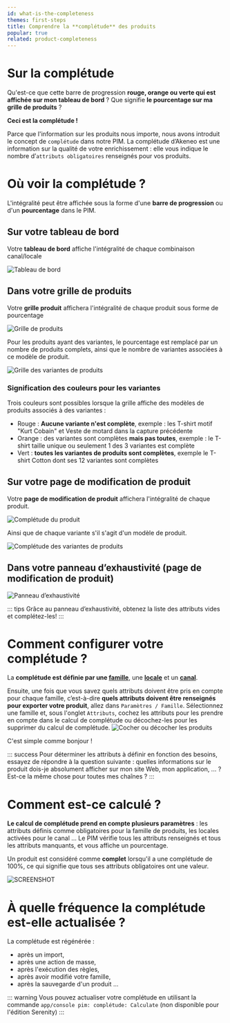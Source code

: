 ```yaml
---
id: what-is-the-completeness
themes: first-steps
title: Comprendre la **complétude** des produits
popular: true
related: product-completeness
---
```


# Sur la complétude
Qu'est-ce que cette barre de progression **rouge, orange ou verte qui est affichée sur mon tableau de bord** ? Que signifie **le pourcentage sur ma grille de produits** ?

**Ceci est la complétude !**

Parce que l'information sur les produits nous importe, nous avons introduit le concept de `complétude` dans notre PIM.
La complétude d’Akeneo est une information sur la qualité de votre enrichissement : elle vous indique le nombre d’`attributs obligatoires` renseignés pour vos produits.

# Où voir la complétude ?
L'intégralité peut être affichée sous la forme d'une **barre de progression** ou d'un **pourcentage** dans le PIM.

## Sur votre tableau de bord
Votre **tableau de bord** affiche l'intégralité de chaque combinaison canal/locale

![Tableau de bord](Dashboard_fr.png)

## Dans votre grille de produits
Votre **grille produit** affichera l'intégralité de chaque produit sous forme de pourcentage

![Grille de produits](Products_Project_fr.png)

Pour les produits ayant des variantes, le pourcentage est remplacé par un nombre de produits complets, ainsi que le nombre de variantes associées à ce modèle de produit.

![Grille des variantes de produits](Products_Project2_fr.png)

### Signification des couleurs pour les variantes

Trois couleurs sont possibles lorsque la grille affiche des modèles de produits associés à des variantes :
- Rouge : **Aucune variante n'est complète**, exemple : les T-shirt motif "Kurt Cobain" et Veste de motard dans la capture précédente
- Orange : des variantes sont complètes **mais pas toutes**, exemple : le T-shirt taille unique ou seulement 1 des 3 variantes est complète
- Vert : **toutes les variantes de produits sont complètes**, exemple le T-shirt Cotton dont ses 12 variantes sont complètes


## Sur votre page de modification de produit
Votre **page de modification de produit** affichera l'intégralité de chaque produit.

![Complétude du produit](Products_PEF1_fr.png)

Ainsi que de chaque variante s'il s'agit d'un modèle de produit.

![Complétude des variantes de produits](Products_VariantProdcut2_fr.png)

## Dans votre panneau d’exhaustivité (page de modification de produit)
![Panneau d’exhaustivité](Products_PEF2_fr.png)

::: tips
Grâce au panneau d’exhaustivité, obtenez la liste des attributs vides et complétez-les!
:::

# Comment configurer votre complétude ?
La **complétude est définie par une [famille](what-is-a-family.html)**, une **[locale](what-is-a-locale.html)** et un **[canal](what-is-a-channel.html)**.

Ensuite, une fois que vous savez quels attributs doivent être pris en compte pour chaque famille, c’est-à-dire **quels attributs doivent être renseignés pour exporter votre produit**, allez dans `Paramètres / Famille`.
Sélectionnez une famille et, sous l'onglet `Attributs`, cochez les attributs pour les prendre en compte dans le calcul de complétude ou décochez-les pour les supprimer du calcul de complétude.
![Cocher ou décocher les produits](Completeness_Family_choose_fr.png)

C'est simple comme bonjour !

::: success
Pour déterminer les attributs à définir en fonction des besoins, essayez de répondre à la question suivante : quelles informations sur le produit dois-je absolument afficher sur mon site Web, mon application, ... ? Est-ce la même chose pour toutes mes chaînes ?
:::

# Comment est-ce calculé ?
**Le calcul de complétude prend en compte plusieurs paramètres** : les attributs définis comme obligatoires pour la famille de produits, les locales activées pour le canal ... Le PIM vérifie tous les attributs renseignés et tous les attributs manquants, et vous affiche un pourcentage.

Un produit est considéré comme **complet** lorsqu'il a une complétude de 100%, ce qui signifie que tous ses attributs obligatoires ont une valeur.

![SCREENSHOT](Products_PEF12Completeness_fr.png)

# À quelle fréquence la complétude est-elle actualisée ?
La complétude est régénérée :
- après un import,
- après une action de masse,
- après l'exécution des règles,
- après avoir modifié votre famille,
- après la sauvegarde d'un produit ...

::: warning
Vous pouvez actualiser votre complétude en utilisant la commande ```app/console pim: complétude: Calculate``` (non disponible pour l'édition Serenity)
:::
